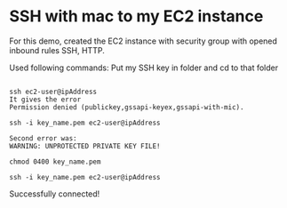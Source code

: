 # SSH with mac to my EC2 instance

For this demo, created the EC2 instance with security group with opened inbound rules SSH, HTTP.

Used following commands:
Put my SSH key in folder and cd to that folder

```

ssh ec2-user@ipAddress
It gives the error
Permission denied (publickey,gssapi-keyex,gssapi-with-mic).

ssh -i key_name.pem ec2-user@ipAddress

Second error was: 
WARNING: UNPROTECTED PRIVATE KEY FILE!  

chmod 0400 key_name.pem

ssh -i key_name.pem ec2-user@ipAddress

```

Successfully connected!
